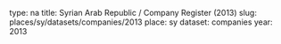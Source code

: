 type: na
title: Syrian Arab Republic / Company Register (2013)
slug: places/sy/datasets/companies/2013
place: sy
dataset: companies
year: 2013
